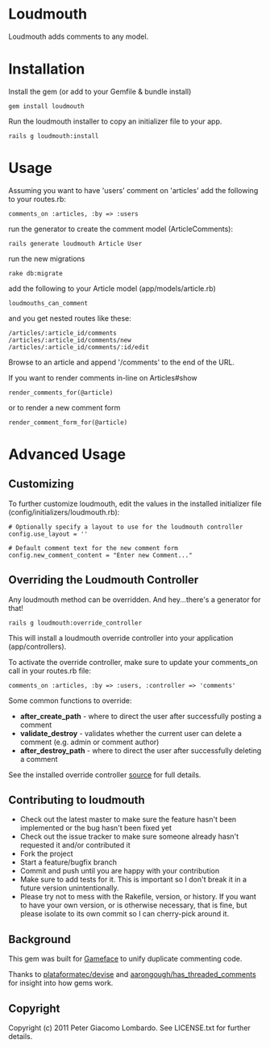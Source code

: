 Loudmouth
=========

Loudmouth adds comments to any model.

Installation
============
Install the gem (or add to your Gemfile & bundle install)

    gem install loudmouth
    
Run the loudmouth installer to copy an initializer file to your app.

    rails g loudmouth:install
    
Usage
=====

Assuming you want to have 'users' comment on 'articles' add the following to your routes.rb:

    comments_on :articles, :by => :users

run the generator to create the comment model (ArticleComments):

    rails generate loudmouth Article User
    
run the new migrations

    rake db:migrate
    
add the following to your Article model (app/models/article.rb)

    loudmouths_can_comment
    
and you get nested routes like these:

    /articles/:article_id/comments
    /articles/:article_id/comments/new
    /articles/:article_id/comments/:id/edit

Browse to an article and append '/comments' to the end of the URL.

If you want to render comments in-line on Articles#show

    render_comments_for(@article)
    
or to render a new comment form

    render_comment_form_for(@article)
    
Advanced Usage
==============

Customizing
-----------

To further customize loudmouth, edit the values in the installed initializer file (config/initializers/loudmouth.rb):

    # Optionally specify a layout to use for the loudmouth controller
    config.use_layout = ''

    # Default comment text for the new comment form
    config.new_comment_content = "Enter new Comment..."

Overriding the Loudmouth Controller
-----------------------------------

Any loudmouth method can be overridden.  And hey...there's a generator for that!

    rails g loudmouth:override_controller
    
This will install a loudmouth override controller into your application (app/controllers).

To activate the override controller, make sure to update your comments_on call in your routes.rb file:

    comments_on :articles, :by => :users, :controller => 'comments'

Some common functions to override:

* **after\_create\_path** - where to direct the user after successfully posting a comment
* **validate\_destroy** - validates whether the current user can delete a comment (e.g. admin or comment author)
* **after\_destroy\_path** - where to direct the user after successfully deleting a comment

See the installed override controller [source](https://github.com/pglombardo/loudmouth/blob/master/lib/generators/loudmouth/templates/comments_controller.rb) for full details.

Contributing to loudmouth
-------------------------
 
* Check out the latest master to make sure the feature hasn't been implemented or the bug hasn't been fixed yet
* Check out the issue tracker to make sure someone already hasn't requested it and/or contributed it
* Fork the project
* Start a feature/bugfix branch
* Commit and push until you are happy with your contribution
* Make sure to add tests for it. This is important so I don't break it in a future version unintentionally.
* Please try not to mess with the Rakefile, version, or history. If you want to have your own version, or is otherwise necessary, that is fine, but please isolate to its own commit so I can cherry-pick around it.

Background
----------

This gem was built for [Gameface](http://g.ameface.com) to unify duplicate commenting code.

Thanks to [plataformatec/devise](https://github.com/plataformatec/devise) and [aarongough/has\_threaded\_comments](https://github.com/aarongough/has_threaded_comments) for insight into how gems work.

Copyright
---------

Copyright (c) 2011 Peter Giacomo Lombardo. See LICENSE.txt for
further details.

